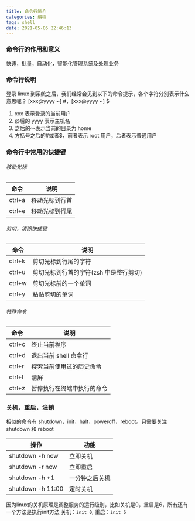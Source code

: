 ```yaml
---
title: 命令行简介
categories: 编程
tags: shell
date: 2021-05-05 22:46:13
---
```


### 命令行的作用和意义

快速，批量，自动化，智能化管理系统及处理业务

### 命令行说明

登录 linux 到系统之后，我们经常会见到以下的命令提示，各个字符分别表示什么意思呢？
[xxx@yyyy ~] #，[xxx@yyyy ~] $

1. xxx 表示登录的当前用户
2. @后的 yyyy 表示主机名
3. 之后的～表示当前的目录为 home
4. 方括号之后的#或者$，前者表示 root 用户，后者表示普通用户

### 命令行中常用的快捷键

###### 移动光标

| 命令   | 说明           |
| ------ | -------------- |
| ctrl+a | 移动光标到行首 |
| ctrl+e | 移动光标到行尾 |

###### 剪切，清除快捷键

| 命令   | 说明                                   |
| ------ | -------------------------------------- |
| ctrl+k | 剪切光标到行尾的字符                   |
| ctrl+u | 剪切光标到行首的字符(zsh 中是整行剪切) |
| ctrl+w | 剪切光标前的一个单词                   |
| ctrl+y | 粘贴剪切的单词                         |

###### 特殊命令

| 命令   | 说明                       |
| ------ | -------------------------- |
| ctrl+c | 终止当前程序               |
| ctrl+d | 退出当前 shell 命令行      |
| ctrl+r | 搜索当前使用过的历史命令   |
| ctrl+l | 清屏                       |
| ctrl+z | 暂停执行在终端中执行的命令 |

### 关机，重启，注销

相似的命令有 shutdown，init，halt，poweroff，reboot。只需要关注 shutdown 和 reboot

| 操作              | 功能           |
| ----------------- | -------------- |
| shutdown -h now   | 立即关机       |
| shutdown -r now   | 立即重启       |
| shutdown -h +1    | 一分钟之后关机 |
| shutdown -h 11:00 | 定时关机       |

因为linux的关机原理是调整服务的运行级别，比如关机是0，重启是6，所有还有一个方法是执行init方法 
关机：`init 0`, 重启：`init 6`